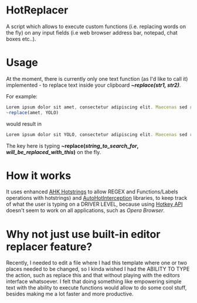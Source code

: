 # HotReplacer
 A script which allows to execute custom functions (i.e. replacing words on the fly) on any input fields (i.e web browser address bar, notepad, chat boxes etc..).

# Usage

At the moment, there is currently only one text function (as I'd like to call it) implemented - to replace text inside your clipboard ***~replace(str1, str2)***.

For example:
```js
Lorem ipsum dolor sit amet, consectetur adipiscing elit. Maecenas sed risus pretium, feugiat nulla sit amet.
~replace(amet, YOLO)
```
would result in
```js
Lorem ipsum dolor sit YOLO, consectetur adipiscing elit. Maecenas sed risus pretium, feugiat nulla sit YOLO.
```

The key here is typing **~replace(*string_to_search_for*, *will_be_replaced_with_this*)** on the fly.

# How it works

It uses enhanced [AHK Hotstrings](https://github.com/menixator/hotstring) to allow REGEX and Functions/Labels operations with hotstrings) and [AutoHotInterception](https://github.com/evilC/AutoHotInterception) libraries, to keep track of what the user is typing on a DRIVER LEVEL, because using [Hotkey API](https://www.autohotkey.com/docs/commands/Hotkey.htm) doesn't seem to work on all applications, such as *Opera Browser*.

# Why not just use built-in editor replacer feature?
Recently, I needed to edit a file where I had this template where one or two places needed to be changed, so I kinda wished I had the ABILITY TO TYPE the action, such as replace this and that without playing with the editors interface whatsoever. I felt that doing something like empowering simple text with the ability to execute functions would allow to do some cool stuff, besides making me a lot faster and more productive.